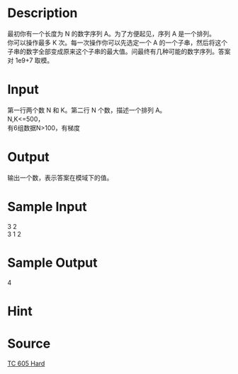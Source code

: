 
# Description

<div class="content"><div>最初你有一个长度为 N 的数字序列 A。为了方便起见，序列 A 是一个排列。</div>
<div>你可以操作最多 K 次。每一次操作你可以先选定一个 A 的一个子串，然后将这个子串的数字全部变成原来这个子串的最大值。问最终有几种可能的数字序列。答案对 1e9+7 取模。</div>
<div></div>
<p></p></div>

# Input

<div class="content"><div>第一行两个数 N 和 K。第二行 N 个数，描述一个排列 A。 </div>
<div>N,K&lt;=500，</div>
<div>有6组数据N&gt;100，有梯度</div>
<div></div>
<p></p></div>

# Output

<div class="content"><div>输出一个数，表示答案在模域下的值。 </div>
<div></div>
<p></p></div>

# Sample Input

<div class="content"><span class="sampledata">3 2 <br/>
3 1 2</span></div>

# Sample Output

<div class="content"><span class="sampledata">4</span></div>

# Hint

<div class="content"><p></p></div>

# Source

<div class="content"><p><a href="problemset.php?search=TC 605 Hard">TC 605 Hard</a></p></div>

